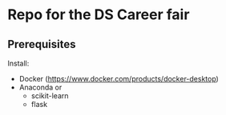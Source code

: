 # Repo for the DS Career fair

## Prerequisites
Install:
* Docker (https://www.docker.com/products/docker-desktop)
* Anaconda or
    * scikit-learn
    * flask